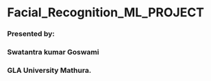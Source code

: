 # Facial_Recognition_ML_PROJECT

  ### Presented by:
   ### Swatantra kumar Goswami
   ### GLA University Mathura.
